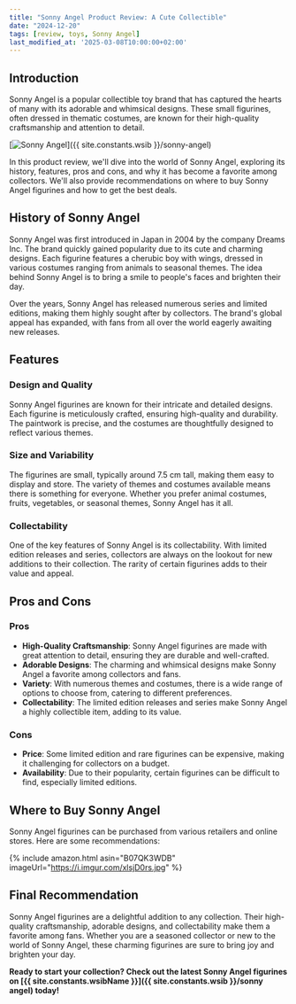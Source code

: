 ```yaml
---
title: "Sonny Angel Product Review: A Cute Collectible"
date: "2024-12-20"
tags: [review, toys, Sonny Angel]
last_modified_at: '2025-03-08T10:00:00+02:00'
---
```


## Introduction

Sonny Angel is a popular collectible toy brand that has captured the hearts of many with its adorable and whimsical designs. These small figurines, often dressed in thematic costumes, are known for their high-quality craftsmanship and attention to detail.

[![Sonny Angel](https://i.imgur.com/xlsjD0rm.jpg)]({{ site.constants.wsib }}/sonny-angel)

In this product review, we'll dive into the world of Sonny Angel, exploring its history, features, pros and cons, and why it has become a favorite among collectors. We'll also provide recommendations on where to buy Sonny Angel figurines and how to get the best deals.

## History of Sonny Angel

Sonny Angel was first introduced in Japan in 2004 by the company Dreams Inc. The brand quickly gained popularity due to its cute and charming designs. Each figurine features a cherubic boy with wings, dressed in various costumes ranging from animals to seasonal themes. The idea behind Sonny Angel is to bring a smile to people's faces and brighten their day.

Over the years, Sonny Angel has released numerous series and limited editions, making them highly sought after by collectors. The brand's global appeal has expanded, with fans from all over the world eagerly awaiting new releases.

## Features

### Design and Quality

Sonny Angel figurines are known for their intricate and detailed designs. Each figurine is meticulously crafted, ensuring high-quality and durability. The paintwork is precise, and the costumes are thoughtfully designed to reflect various themes.

### Size and Variability

The figurines are small, typically around 7.5 cm tall, making them easy to display and store. The variety of themes and costumes available means there is something for everyone. Whether you prefer animal costumes, fruits, vegetables, or seasonal themes, Sonny Angel has it all.

### Collectability

One of the key features of Sonny Angel is its collectability. With limited edition releases and series, collectors are always on the lookout for new additions to their collection. The rarity of certain figurines adds to their value and appeal.

## Pros and Cons

### Pros

- **High-Quality Craftsmanship**: Sonny Angel figurines are made with great attention to detail, ensuring they are durable and well-crafted.
- **Adorable Designs**: The charming and whimsical designs make Sonny Angel a favorite among collectors and fans.
- **Variety**: With numerous themes and costumes, there is a wide range of options to choose from, catering to different preferences.
- **Collectability**: The limited edition releases and series make Sonny Angel a highly collectible item, adding to its value.

### Cons

- **Price**: Some limited edition and rare figurines can be expensive, making it challenging for collectors on a budget.
- **Availability**: Due to their popularity, certain figurines can be difficult to find, especially limited editions.

## Where to Buy Sonny Angel

Sonny Angel figurines can be purchased from various retailers and online stores. Here are some recommendations:

{% include amazon.html asin="B07QK3WDB" imageUrl="https://i.imgur.com/xlsjD0rs.jpg" %}

## Final Recommendation

Sonny Angel figurines are a delightful addition to any collection. Their high-quality craftsmanship, adorable designs, and collectability make them a favorite among fans. Whether you are a seasoned collector or new to the world of Sonny Angel, these charming figurines are sure to bring joy and brighten your day.

**Ready to start your collection? Check out the latest Sonny Angel figurines on [{{ site.constants.wsibName }}]({{ site.constants.wsib }}/sonny angel) today!**
